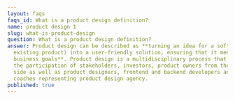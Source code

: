 ```yaml
---
layout: faqs
faqs_id: What is a product design definition?
name: product design 1
slug: what-is-product-design
question: What is a product design definition?
answer: Product design can be described as **turning an idea for a software (or
  existing product) into a user-friendly solution, ensuring that it meets all
  business goals**. Product design is a multidisciplinary process that involves
  the participation of stakeholders, investors, product owners from the client
  side as well as product designers, frontend and backend developers and Agile
  coaches representing product design agency.
published: true
---
```

